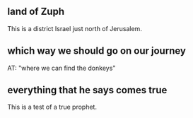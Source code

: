 ## land of Zuph ##

This is a district Israel just north of Jerusalem.

## which way we should go on our journey ##

AT: "where we can find the donkeys"

## everything that he says comes true ##

This is a test of a true prophet.